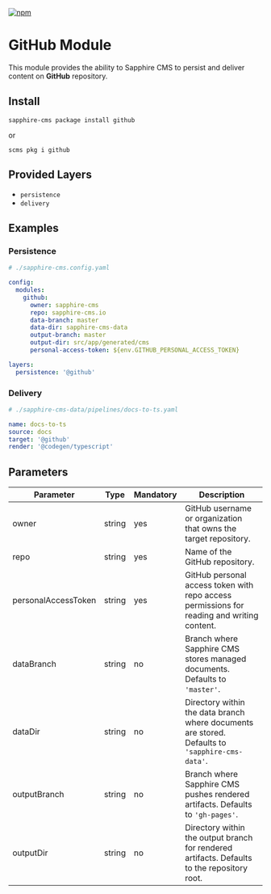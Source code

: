 [![npm](https://img.shields.io/npm/v/@sapphire-cms/github.svg)](http://npm.im/@sapphire-cms/github)

# GitHub Module

This module provides the ability to Sapphire CMS to persist and deliver content on **GitHub** repository.

## Install

```shell
sapphire-cms package install github
```

or

```shell
scms pkg i github
```

## Provided Layers

- `persistence`
- `delivery`

## Examples

### Persistence

```yaml
# ./sapphire-cms.config.yaml

config:
  modules:
    github:
      owner: sapphire-cms
      repo: sapphire-cms.io
      data-branch: master
      data-dir: sapphire-cms-data
      output-branch: master
      output-dir: src/app/generated/cms
      personal-access-token: ${env.GITHUB_PERSONAL_ACCESS_TOKEN}

layers:
  persistence: '@github'
```

### Delivery

```yaml
# ./sapphire-cms-data/pipelines/docs-to-ts.yaml

name: docs-to-ts
source: docs
target: '@github'
render: '@codegen/typescript'
```

## Parameters

| Parameter           | Type   | Mandatory | Description                                                                                     |
| ------------------- | ------ | --------- | ----------------------------------------------------------------------------------------------- |
| owner               | string | yes       | GitHub username or organization that owns the target repository.                                |
| repo                | string | yes       | Name of the GitHub repository.                                                                  |
| personalAccessToken | string | yes       | GitHub personal access token with repo access permissions for reading and writing content.      |
| dataBranch          | string | no        | Branch where Sapphire CMS stores managed documents. Defaults to `'master'`.                     |
| dataDir             | string | no        | Directory within the data branch where documents are stored. Defaults to `'sapphire-cms-data'`. |
| outputBranch        | string | no        | Branch where Sapphire CMS pushes rendered artifacts. Defaults to `'gh-pages'`.                  |
| outputDir           | string | no        | Directory within the output branch for rendered artifacts. Defaults to the repository root.     |
